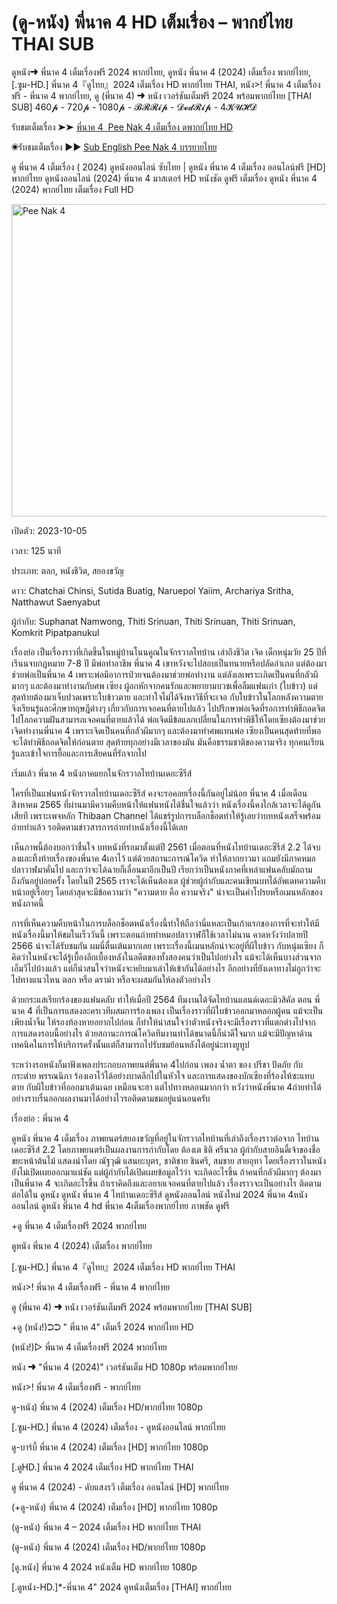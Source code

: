 # (ดู-หนัง) พี่นาค 4  HD เต็มเรื่อง – พากย์ไทย THAI SUB

ดูหนัง➜ พี่นาค 4 เต็มเรื่องฟรี 2024 พากย์ไทย, ดูหนัง พี่นาค 4 (2024) เต็มเรื่อง พากย์ไทย, [.ซูม-HD.] พี่นาค 4『ดูไทย』2024 เต็มเรื่อง HD พากย์ไทย THAI, หนัง>! พี่นาค 4 เต็มเรื่องฟรี - พี่นาค 4 พากย์ไทย, ดู (พี่นาค 4) ➜ หนัง เวอร์ชันเต็มฟรี 2024 พร้อมพากย์ไทย [THAI SUB]
460𝓹 - 720𝓹 - 1080𝓹 - 𝓑𝓡𝓡𝓲𝓹 - 𝓓𝓿𝓭𝓡𝓲𝓹 - 4𝓚𝓤𝓗𝓓

<p>รับชมเต็มเรื่อง ➤➤ <a href="https://t.co/Ji9vyFnoJg">พี่นาค 4 &nbsp;Pee Nak 4 เต็มเรื่อง ดพากย์ไทย HD</a></p>

<p>◉รับชมเต็มเรื่อง ▶▶ <a href="https://t.co/sSsxbe0wQI">Sub English Pee Nak 4 บรรยายไทย</a></p>

ดู พี่นาค 4 เต็มเรื่อง ( 2024) ดูหนังออนไลน์ ซับไทย | ดูหนัง พี่นาค 4 เต็มเรื่อง ออนไลน์ฟรี [HD] พากย์ไทย ดูหนังออนไลน์ (2024) พี่นาค 4 มาสเตอร์ HD หนังชัด ดูฟรี เต็มเรื่อง ดูหนัง พี่นาค 4 (2024) พากย์ไทย เต็มเรื่อง Full HD

<img src="https://image.tmdb.org/t/p/original/xOpBKklzzsr8B0zeaAXXSXEgvWw.jpg" alt="Pee Nak 4" width="900 " height="500">

เปิดตัว: 2023-10-05

เวลา: 125 นาที

ประเภท: ตลก, หนังชีวิต, สยองขวัญ

ดาว: Chatchai Chinsi, Sutida Buatig, Naruepol Yaiim, Archariya Sritha, Natthawut Saenyabut

ผู้กำกับ: Suphanat Namwong, Thiti Srinuan, Thiti Srinuan, Thiti Srinuan, Komkrit Pipatpanukul

เรื่องย่อ
เป็นเรื่องราวที่เกิดขึ้นในหมู่บ้านโนนคูณในจักรวาลไทบ้าน เล่าถึงชีวิต เจิด เด็กหนุ่มวัย 25 ปีที่เรีนนจบกฎหมาย 7-8 ปี มีพ่อทำอาชีพ พี่นาค 4 เขาหวังจะไปสอบเป็นทนายหรือปลัดอำเภอ แต่ต้องมาช่วยพ่อเป็นพี่นาค 4 เพราะพ่อมีอาการป่วยจนต้องมาช่วยพ่อทำงาน แต่ลังเลเพราะเกิดเป็นคนที่กลัวผีมากๆ และต้องมาทำงานกับศพ
เซียง ผู้อกหักจากคนรักและพยายามบวชเพื่อลืมแฟนเก่า (ใบข้าว) แต่สุดท้ายต้องมาเจ็บปวดเพราะใบข้าวตาย และทำใจไม่ได้จึงหาวิธีที่จะเจอ กับใบข้าวในโลกหลังความตาย จึงเรียนรู้และศึกษาทฤษฎีต่างๆ เกี่ยวกับการเจอคนที่ตายไปแล้ว ไปปรึกษาพ่อเจิดที่รอการทำพิธีถอดจิตไปโลกความฝันสามารถเจอคนที่ตายแล้วได้ พ่อเจิดมีข้อแลกเปลี่ยนในการทำพิธีให้โดยเซียงต้องมาช่วยเจิดทำงานพี่นาค 4 เพราะเจิดเป็นคนที่กลัวผีมากๆ และต้องมาทำศพแทนพ่อ เซียงเป็นคนสุดท้ายที่พอจะได้ทำพิธีถอดจิตให้ก่อนตาย สุดท้ายทุกอย่างมีเวลาของมัน มันคือธรรมชาติของความจริง ทุกคนเรียนรู้และเข้าใจการยื้อและการเสียคนที่รักจากไป

เริ่มแล้ว พี่นาค 4 หนังภาคแยกในจักรวาลไทบ้านเดอะซีรีส์

ใครที่เป็นแฟนหนังจักรวาลไทบ้านเดอะซีรีส์ คงจะรอคอยเรื่องนี้กันอยู่ไม่น้อย พี่นาค 4 เมื่อเดือนสิงหาคม 2565 ที่ผ่านมามีความคืบหน้าให้แฟนหนังได้ชื่นใจแล้วว่า หนังเรื่องนี้คงใกล้เวลาจะได้ดูกันเสียที เพราะเพจหลัก Thibaan Channel ได้แชร์รูปการบล็อกช็อตทำให้รู้เลยว่าบทหนังเสร็จพร้อมถ่ายทำแล้ว รอติดตามข่าวสารการถ่ายทำหนังเรื่องนี้ได้เลย

เห็นภาพนี้ต้องบอกว่าชื่นใจ บทหนังที่รอมาตั้งแต่ปี 2561 เมื่อตอนที่หนังไทบ้านเดอะซีรีส์ 2.2 ได้จบลงและทิ้งท้ายเรื่องของพี่นาค 4เอาไว้ แต่ด้วยสถานะการณ์โควิด ทำให้ลากยาวมา แถมยังมีภาคหมอปลาวาฬมาคั่นไป และกว่าจะได้ฉายก็เลื่อนมาอีกเป็นปี เรียกว่าเป็นหนังภาคที่เหล่าแฟนคลับมักถามถึงกันอยู่บ่อยครั้ง โดยในปี 2565 เราจะได้เห็นต้องเต ผู้ช่วยผู้กำกับและคนเขียนบทได้อัพเดทความคืบหน้าอยู่เรื่อยๆ โดยล่าสุดจะมีข้อความว่า "ความตาย คือ ความจริง" น่าจะเป็นคำโปรยหรือเมนหลักของหนังภาคนี้

การที่เห็นความคืบหน้าในการบล็อกช็อตหนังเรื่องนี้ทำให้ถือว่านี่แหละเป็นเก้าแรกของการที่จะทำให้มีหนังเรื่องนี้มาให้ชมในเร็ววันนี้ เพราะตอนถ่ายทำหมอปลาวาฬก็ใช้เวลาไม่นาน คาดหวังว่าปลายปี 2566 น่าจะได้รับชมกัน ผมนี่ตื่นเต้นมากเลย เพราะเรื่องนี้เมนหลักน่าจะอยู่ที่ผีใบข้าว กับหนุ่มเซียง ก็คิดว่าในหนังจะได้รู้เบื้องลึกเบื้องหลังในอดีตของทั้งสองคนว่าเป็นไปอย่างไร แม้จะได้เห็นบางส่วนจากเอ็มวีไปบ้างแล้ว แต่ก็น่าสนใจว่าหนังจะหยิบมาเล่าให้เข้ากันได้อย่างไร อีกอย่างที่ยังเดาทางไม่ถูกว่าจะไปทางแนวไหน ตลก หรือ ดราม่า หรือจะผสมกันให้ลงตัวอย่างไร

ด้วยกระแสเรียกร้องของแฟนคลับ ทำให้เมื่อปี 2564 ทีมงานได้จัดไทบ้านแลนด์เดอะมิวสิคัล ตอน พี่นาค 4 ที่เป็นการแสดงละครเวทีผสมการร้องเพลง เป็นเรื่องราวที่ผีใบข้าวออกมาหลอกผู้คน แม้จะเป็นเพียงน้ำจิ้ม ให้รองท้องหายอยากไปก่อน ก็ทำให้น่าสนใจว่าตัวหนังจริงจะมีเรื่องราวที่แตกต่างไปจากการแสดงรอบนี้อย่างไร ด้วยสถานะการณ์โควิดทีมงานทำได้ขนาดนี้ก็น่าดีใจมาก แม้จะมีปัญหาด้านเทคนิคในการให้บริการครั้งนั้นแต่ก็สามารถไปรับชมย้อนหลังได้อยู่น่ะทางยูทูป


ระหว่างรอหนังก็มาฟังเพลงประกอบภาพยนต์พี่นาค 4ไปก่อน เพลง น้ำตา ของ ปรีชา ปัดภัย กับ กระต่าย พรรณนิภา ร้องเอาไว้ได้อย่างบาดลึกไปในหัวใจ และการแสดงของบักเซียงที่ร้องไห้ซะแทบตาย กับผีใบข้าวที่ออกมาเต้นเฉย เหมือนจะฮา แต่ไปทางหลอนมากกว่า หวังว่าหนังพี่นาค 4ถ่ายทำได้อย่างราบรื่นออกผลงานมาได้อย่างไวรอติดตามชมอยู่แน่นอนครับ

เรื่องย่อ : พี่นาค 4

ดูหนัง พี่นาค 4 เต็มเรื่อง ภาพยนตร์สยองขวัญที่อยู่ในจักรวาลไทบ้านที่เล่าถึงเรื่องราวต่อจาก ไทบ้านเดอะซีรีส์ 2.2 โดยภาพยนตร์เป็นผลงานการกำกับโดย ต้องเต ธิติ ศรีนวล ผู้กำกับสายอินดี้เจ้าของชื่อ ขยะหน้าต้นไม้ แสดงนำโดย ณัฐวุฒิ แสนยะบุตร, ชาติชาย ชินศรี, สมชาย สายอุทา โดยเรื่องราวในหนังยังไม่เปิดเผยออกมาแน่ชัด แต่ผู้กำกับได้เปิดเผยข้อมูลไว้ว่า จะเกิดอะไรขึ้น ถ้าคนที่กลัวผีมากๆ ต้องมาเป็นพี่นาค 4 จะเกิดอะไรขึ้น ถ้าเราคิดถึงและอยากเจอคนที่ตายไปแล้ว เรื่องราวจะเป็นอย่างไร ติดตามต่อได้ใน ดูหนัง ดูหนัง พี่นาค 4 ไทบ้านเดอะซีรีส์ ดูหนังออนไลน์ หนังใหม่ 2024 พี่นาค 4หนังออนไลน์ ดูหนัง พี่นาค 4 hd พี่นาค 4เต็มเรื่องพากย์ไทย ภาพชัด ดูฟรี

+ดู พี่นาค 4 เต็มเรื่องฟรี 2024 พากย์ไทย

ดูหนัง พี่นาค 4 (2024) เต็มเรื่อง พากย์ไทย

[.ซูม-HD.] พี่นาค 4『ดูไทย』2024 เต็มเรื่อง HD พากย์ไทย THAI

หนัง>! พี่นาค 4 เต็มเรื่องฟรี - พี่นาค 4 พากย์ไทย

ดู (พี่นาค 4) ➜ หนัง เวอร์ชันเต็มฟรี 2024 พร้อมพากย์ไทย [THAI SUB]

+ดู (หนัง!)➲➲ " พี่นาค 4" เต็มเรื่ 2024 พากย์ไทย HD

(หนัง!)▷ พี่นาค 4 เต็มเรื่องฟรี 2024 พากย์ไทย

หนัง ➜ "พี่นาค 4 (2024)" เวอร์ชันเต็ม HD 1080p พร้อมพากย์ไทย

หนัง>! พี่นาค 4 เต็มเรื่องฟรี - พากย์ไทย

ดู-หนัง) พี่นาค 4 (2024) เต็มเรื่อง HD/พากย์ไทย 1080p

[.ซูม-HD.] พี่นาค 4 (2024) เต็มเรื่อง - ดูหนังออนไลน์ พากย์ไทย

ดู-บาร์บี้ พี่นาค 4 (2024) เต็มเรื่อง [HD] พากย์ไทย 1080p

[.ดูHD.] พี่นาค 4 2024 เต็มเรื่อง HD พากย์ไทย THAI

ดู พี่นาค 4 (2024) - ดับแสงรวี เต็มเรื่อง ออนไลน์ [HD] พากย์ไทย

(+ดู-หนัง) พี่นาค 4 (2024) เต็มเรื่อง [HD] พากย์ไทย 1080p

(ดู-หนัง) พี่นาค 4 – 2024 เต็มเรื่อง HD พากย์ไทย THAI

(ดู-หนัง) พี่นาค 4 (2024) เต็มเรื่อง HD/พากย์ไทย 1080p

[ดู.หนัง] พี่นาค 4 2024 หนังเต็ม HD พากย์ไทย 1080p

[.ดูหนัง-HD.]*-พี่นาค 4" 2024 ดูหนังเต็มเรื่อง [THAI] พากย์ไทย
